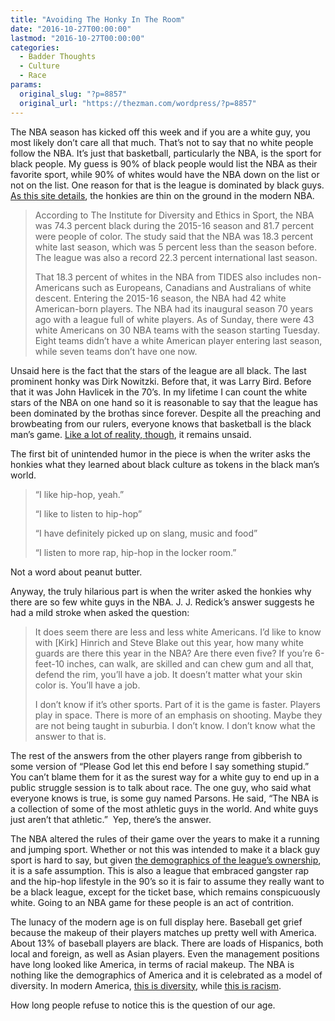 ```yaml
---
title: "Avoiding The Honky In The Room"
date: "2016-10-27T00:00:00"
lastmod: "2016-10-27T00:00:00"
categories:
  - Badder Thoughts
  - Culture
  - Race
params:
  original_slug: "?p=8857"
  original_url: "https://thezman.com/wordpress/?p=8857"
---
```


The NBA season has kicked off this week and if you are a white guy, you
most likely don’t care all that much. That’s not to say that no white
people follow the NBA. It’s just that basketball, particularly the NBA,
is the sport for black people. My guess is 90% of black people would
list the NBA as their favorite sport, while 90% of whites would have the
NBA down on the list or not on the list. One reason for that is the
league is dominated by black guys.
<a href="http://theundefeated.com/features/white-american-nba-players/"
target="_blank">As this site details</a>, the honkies are thin on the
ground in the modern NBA.

> According to The Institute for Diversity and Ethics in Sport, the NBA
> was 74.3 percent black during the 2015-16 season and 81.7 percent were
> people of color. The study said that the NBA was 18.3 percent white
> last season, which was 5 percent less than the season before. The
> league was also a record 22.3 percent international last season.
>
> That 18.3 percent of whites in the NBA from TIDES also includes
> non-Americans such as Europeans, Canadians and Australians of white
> descent. Entering the 2015-16 season, the NBA had 42 white
> American-born players. The NBA had its inaugural season 70 years ago
> with a league full of white players. As of Sunday, there were 43 white
> Americans on 30 NBA teams with the season starting Tuesday. Eight
> teams didn’t have a white American player entering last season, while
> seven teams don’t have one now.

Unsaid here is the fact that the stars of the league are all black. The
last prominent honky was Dirk Nowitzki. Before that, it was Larry
Bird. Before that it was John Havlicek in the 70’s. In my lifetime I can
count the white stars of the NBA on one hand so it is reasonable to say
that the league has been dominated by the brothas since forever. Despite
all the preaching and browbeating from our rulers, everyone knows that
basketball is the black man’s game.
<a href="https://www.youtube.com/watch?v=XbX9U622I5Q"
target="_blank">Like a lot of reality, though</a>, it remains unsaid.

The first bit of unintended humor in the piece is when the writer asks
the honkies what they learned about black culture as tokens in the black
man’s world.

> “I like hip-hop, yeah.”
>
> “I like to listen to hip-hop”
>
> “I have definitely picked up on slang, music and food”
>
> “I listen to more rap, hip-hop in the locker room.”

Not a word about peanut butter.

Anyway, the truly hilarious part is when the writer asked the honkies
why there are so few white guys in the NBA. J. J. Redick’s answer
suggests he had a mild stroke when asked the question:

> It does seem there are less and less white Americans. I’d like to know
> with \[Kirk\] Hinrich and Steve Blake out this year, how many white
> guards are there this year in the NBA? Are there even five? If you’re
> 6-feet-10 inches, can walk, are skilled and can chew gum and all that,
> defend the rim, you’ll have a job. It doesn’t matter what your skin
> color is. You’ll have a job.
>
> I don’t know if it’s other sports. Part of it is the game is faster.
> Players play in space. There is more of an emphasis on shooting. Maybe
> they are not being taught in suburbia. I don’t know. I don’t know what
> the answer to that is.

The rest of the answers from the other players range from gibberish to
some version of “Please God let this end before I say something stupid.”
You can’t blame them for it as the surest way for a white guy to end up
in a public struggle session is to talk about race. The one guy, who
said what everyone knows is true, is some guy named Parsons. He said,
“The NBA is a collection of some of the most athletic guys in the world.
And white guys just aren’t that athletic.”  Yep, there’s the answer.

The NBA altered the rules of their game over the years to make it a
running and jumping sport. Whether or not this was intended to make it a
black guy sport is hard to say, but given
<a href="http://thezman.com/wordpress/?p=7805" target="_blank">the
demographics of the league’s ownership</a>, it is a safe assumption.
This is also a league that embraced gangster rap and the hip-hop
lifestyle in the 90’s so it is fair to assume they really want to be a
black league, except for the ticket base, which remains conspicuously
white. Going to an NBA game for these people is an act of contrition.

The lunacy of the modern age is on full display here. Baseball get grief
because the makeup of their players matches up pretty well with America.
About 13% of baseball players are black. There are loads of Hispanics,
both local and foreign, as well as Asian players. Even the management
positions have long looked like America, in terms of racial makeup. The
NBA is nothing like the demographics of America and it is celebrated as
a model of diversity. In modern America, <a
href="https://s-media-cache-ak0.pinimg.com/originals/90/40/e9/9040e9b77d0cb267248bf40e4e27fad3.jpg"
target="_blank">this is diversity</a>, while <a
href="http://i.dailymail.co.uk/i/pix/2016/07/04/08/35ECD24800000578-3673142-image-m-27_1467618746117.jpg"
target="_blank">this is racism</a>.

How long people refuse to notice this is the question of our age.
